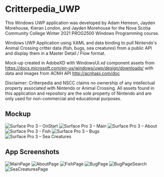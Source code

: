 # Critterpedia_UWP
This Windows UWP application was developed by Adam Hemeon, Jayden Morehouse, Kieran London, and Jayden Morehouse for the Nova Scotia Community College Winter 2021 PROG2500 Windows Programming course.

Windows UWP Application using XAML and data binding to pull Nintendo's Animal Crossing critter data (fish, bugs, sea creatures) from a public API and display them in a Master Detail / Flow format.

Mock-up created in AdobeXD with WindowsUI.xd component assets from https://docs.microsoft.com/en-us/windows/uwp/design/downloads/ with data and images from ACNH API http://acnhapi.com/doc

Disclaimer: Critterpedia and NSCC claims no ownership of any intellectual property associated with Nintendo or Animal Crossing. All assets found in this application and repository are the sole property of Nintendo and are only used for non-commercial and educational purposes.

## Mockup
![Surface Pro 3 – OnStart](https://user-images.githubusercontent.com/54990039/112906080-f21ce580-90c1-11eb-9157-5031880c2b7c.png)
![Surface Pro 3 – Main](https://user-images.githubusercontent.com/54990039/112906085-f3e6a900-90c1-11eb-87b8-3c3a6d532ec7.png)
![Surface Pro 3 – About](https://user-images.githubusercontent.com/54990039/112906094-f77a3000-90c1-11eb-938a-07d038f57e5e.png)
![Surface Pro 3 - Fish](https://user-images.githubusercontent.com/54990039/112906100-fb0db700-90c1-11eb-959c-30684ddcca18.png)
![Surface Pro 3 – Bugs](https://user-images.githubusercontent.com/54990039/112906104-fcd77a80-90c1-11eb-89e6-aedfb6e923bd.png)
![Surface Pro 3 – Sea Creatures](https://user-images.githubusercontent.com/54990039/112906108-fea13e00-90c1-11eb-9cb3-ed23d53dae16.png)

## App Screenshots
![MainPage](https://user-images.githubusercontent.com/54990039/115253165-7f23ef00-a102-11eb-9f15-9af396e699b6.jpg)
![AboutPage](https://user-images.githubusercontent.com/54990039/115253218-8c40de00-a102-11eb-9983-5b3df74fcddb.jpg)
![FishPage](https://user-images.githubusercontent.com/54990039/115253187-84813980-a102-11eb-8242-aa9094b6cb2d.jpg)
![BugPage](https://user-images.githubusercontent.com/54990039/115253202-8814c080-a102-11eb-91c0-a8a40c759ff6.jpg)
![BugPageSearch](https://user-images.githubusercontent.com/54990039/115253208-8945ed80-a102-11eb-8fc9-ca7b15aa9d31.jpg)
![SeaCreaturesPage](https://user-images.githubusercontent.com/54990039/115253213-8b0fb100-a102-11eb-89b6-f8b70a6f6f4b.jpg)
